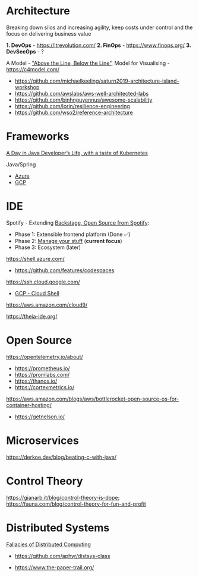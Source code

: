 # Architecture

Breaking down silos and increasing agility, keep costs under control and the focus on delivering business value

**1. DevOps** - https://itrevolution.com/
**2. FinOps** - https://www.finops.org/
**3. DevSecOps** - ?

A Model - ["Above the Line, Below the Line"](https://queue.acm.org/detail.cfm?id=3380777), Model for Visualising - https://c4model.com/
* https://github.com/michaelkeeling/saturn2019-architecture-island-workshop
* https://github.com/awslabs/aws-well-architected-labs
* https://github.com/binhnguyennus/awesome-scalability
* https://github.com/lorin/resilience-engineering
* https://github.com/wso2/reference-architecture

# Frameworks

[A Day in Java Developer’s Life, with a taste of Kubernetes](https://github.com/aws-samples/kubernetes-for-java-developers/blob/master/readme.adoc)

Java/Spring
* [Azure](https://azure.microsoft.com/en-us/services/spring-cloud/)
* [GCP](https://cloud.spring.io/spring-cloud-gcp/reference/html/)

# IDE

Spotify - Extending [Backstage, Open Source from Spotify](https://backstage.io/):
* Phase 1: Extensible frontend platform (Done ✅) 
* Phase 2: [Manage your stuff](https://backstage.io/blog/2020/05/22/phase-2-service-catalog) (**current focus**)
* Phase 3: Ecosystem (later) 

https://shell.azure.com/
  * https://github.com/features/codespaces

https://ssh.cloud.google.com/
  * [GCP - Cloud Shell](https://cloud.google.com/blog/products/gcp/introducing-google-cloud-shels-new-code-editor)

https://aws.amazon.com/cloud9/

https://theia-ide.org/

# Open Source
https://opentelemetry.io/about/
* https://prometheus.io/
* https://promlabs.com/
* https://thanos.io/
* https://cortexmetrics.io/

https://aws.amazon.com/blogs/aws/bottlerocket-open-source-os-for-container-hosting/
* https://getnelson.io/

# Microservices

https://derkoe.dev/blog/beating-c-with-java/

# Control Theory

https://gianarb.it/blog/control-theory-is-dope; https://fauna.com/blog/control-theory-for-fun-and-profit
# Distributed Systems

[Fallacies of Distributed Computing](https://en.wikipedia.org/wiki/Fallacies_of_distributed_computing)

* https://github.com/aphyr/distsys-class

* https://www.the-paper-trail.org/



